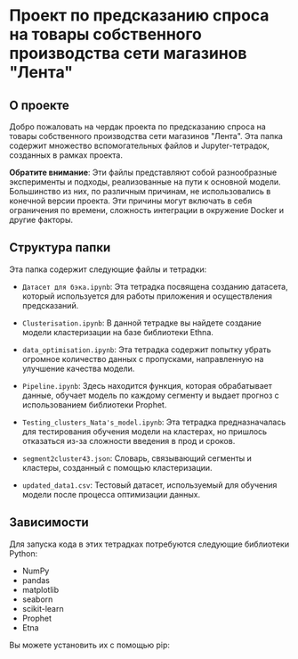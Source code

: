 # Проект по предсказанию спроса на товары собственного производства сети магазинов "Лента"

## О проекте

Добро пожаловать на чердак проекта по предсказанию спроса на товары собственного производства сети магазинов "Лента". Эта папка содержит множество вспомогательных файлов и Jupyter-тетрадок, созданных в рамках проекта.

**Обратите внимание**: Эти файлы представляют собой разнообразные эксперименты и подходы, реализованные на пути к основной модели. Большинство из них, по различным причинам, не использовались в конечной версии проекта. Эти причины могут включать в себя ограничения по времени, сложность интеграции в окружение Docker и другие факторы.

## Структура папки

Эта папка содержит следующие файлы и тетрадки:

- `Датасет для бэка.ipynb`: Эта тетрадка посвящена созданию датасета, который используется для работы приложения и осуществления предсказаний.

- `Clusterisation.ipynb`: В данной тетрадке вы найдете создание модели кластеризации на базе библиотеки Ethna.

- `data_optimisation.ipynb`: Эта тетрадка содержит попытку убрать огромное количество данных с пропусками, направленную на улучшение качества модели.

- `Pipeline.ipynb`: Здесь находится функция, которая обрабатывает данные, обучает модель по каждому сегменту и выдает прогноз с использованием библиотеки Prophet.

- `Testing_clusters_Nata's_model.ipynb`: Эта тетрадка предназначалась для тестирования обучения модели на кластерах, но пришлось отказаться из-за сложности введения в прод и сроков.

- `segment2cluster43.json`: Словарь, связывающий сегменты и кластеры, созданный с помощью кластеризации.

- `updated_data1.csv`: Тестовый датасет, используемый для обучения модели после процесса оптимизации данных.

## Зависимости

Для запуска кода в этих тетрадках потребуются следующие библиотеки Python:

- NumPy
- pandas
- matplotlib
- seaborn
- scikit-learn
- Prophet
- Etna 

Вы можете установить их с помощью pip:

